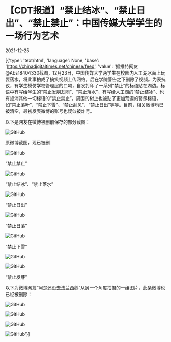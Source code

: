 # 【CDT报道】“禁止结冰”、“禁止日出”、“禁止禁止”：中国传媒大学学生的一场行为艺术

2021-12-25

[{'type': 'text/html', 'language': None, 'base': 'https://chinadigitaltimes.net/chinese/feed', 'value': '据推特网友@Abs18404330截图，12月23日，中国传媒大学两学生在校园内人工湖冰面上玩耍落水，将此事拍成了搞笑视频上传网络，后在学院警告之下删除了视频。为表抗议，有学生模仿学校管理层的口吻，自发打印了一系列“禁止”的标语贴在湖边。标语中有写给学生的“禁止发朋友圈”、“禁止落水”，有写给人工湖的“禁止结冰”、也有抵消其他一切标语的“禁止禁止”。周围的树上也被贴了更加荒诞的警示标语，如“禁止落叶”、“禁止下雪”、“禁止刮风”、“禁止日出”等等。目前，相关微博均已被清空，最初发表微博的账号也疑似被炸号。

以下是网友在微博被删前保存的部分截图：

![GitHub](https://chinadigitaltimes.net/chinese/files/2021/12/image-1640388478136.png)

原微博截图，现已被删

![GitHub](https://chinadigitaltimes.net/chinese/files/2021/12/image-1640388398922.png)

“禁止禁止”

![GitHub](https://chinadigitaltimes.net/chinese/files/2021/12/image-1640388411605.png)

“禁止结冰”、“禁止落水”

![GitHub](https://chinadigitaltimes.net/chinese/files/2021/12/image-1640388042431.png)

“禁止日出”

![GitHub](https://chinadigitaltimes.net/chinese/files/2021/12/image-1640388928823.png)

“禁止日落”

![GitHub](https://chinadigitaltimes.net/chinese/files/2021/12/image-1640388058167.png)

“禁止下雪”

![GitHub](https://chinadigitaltimes.net/chinese/files/2021/12/image-1640388959184.png)

![GitHub](https://chinadigitaltimes.net/chinese/files/2021/12/2021-12-24-112940_001.jpeg)

“禁止发芽”

以下为微博网友“阿楚还没去法兰西鹅”从另一个角度拍摄的一组图片，此条微博也已经被删除：

![GitHub](https://chinadigitaltimes.net/chinese/files/2021/12/image-1640388353683.png)

![GitHub](https://chinadigitaltimes.net/chinese/files/2021/12/image-1640388366254.png)

![GitHub](https://chinadigitaltimes.net/chinese/files/2021/12/image-1640388168371.png)

![GitHub](https://chinadigitaltimes.net/chinese/files/2021/12/image-1640388633815.png)'}]